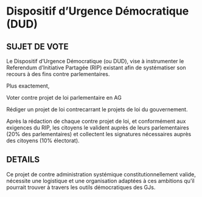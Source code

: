 # Dispositif d’Urgence Démocratique (DUD)


## SUJET DE VOTE

Le Dispositif d’Urgence Démocratique (ou DUD), vise à instrumenter le Referendum d’Initiative Partagée (RIP) existant afin de systématiser son recours à des fins contre parlementaires.

Plus exactement,

Voter contre projet de loi parlementaire en AG

Rédiger un projet de loi contrecarrant le projets de loi du gouvernement.

Après la rédaction de chaque contre projet de loi, et conformément aux exigences du RIP, les citoyens le valident auprès de leurs parlementaires (20% des parlementaires) et collectent les signatures nécessaires auprès des citoyens (10% électorat).


## DETAILS

Ce projet de contre administration systémique constitutionnellement valide, nécessite une logistique et une organisation adaptées à ces ambitions qu’il pourrait trouver à travers les outils démocratiques des GJs.



